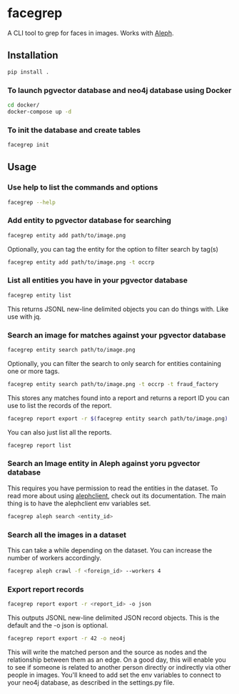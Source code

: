 # facegrep

A CLI tool to grep for faces in images. Works with [Aleph](https://github.com/alephdata/aleph).

## Installation

```sh
pip install .
```

### To launch pgvector database and neo4j database using Docker

```sh
cd docker/
docker-compose up -d
```

### To init the database and create tables

```sh
facegrep init
```

## Usage

### Use help to list the commands and options

```sh
facegrep --help
```

### Add entity to pgvector database for searching

```sh
facegrep entity add path/to/image.png
```

Optionally, you can  tag the entity for the option to filter search by tag(s)

```sh
facegrep entity add path/to/image.png -t occrp
```

### List all entities you have in your pgvector database

```sh
facegrep entity list
```

This returns JSONL new-line delimited objects you can do things with. Like use with jq.

### Search an image for matches against your pgvector database

```sh
facegrep entity search path/to/image.png
```

Optionally, you can filter the search to only search for entities containing one or more tags.

```sh
facegrep entity search path/to/image.png -t occrp -t fraud_factory
```

This stores any matches found into a report and returns a report ID you can use to list the records of the report.

```sh
facegrep report export -r $(facegrep entity search path/to/image.png)
```

You can also just list all the reports.

```sh
facegrep report list
```

### Search an Image entity in Aleph against yoru pgvector database

This requires you have permission to read the entities in the dataset. To read more about using [alephclient](https://docs.alephdata.org/developers/alephclient), check out its documentation. The main thing is to have the alephclient env variables set.

```sh
facegrep aleph search <entity_id>
````

### Search all the images in a dataset

This can take a while depending on the dataset. You can increase the number of workers accordingly.

```sh
facegrep aleph crawl -f <foreign_id> --workers 4
```

### Export report records

```sh
facegrep report export -r <report_id> -o json
```

This outputs JSONL new-line delimited JSON record objects. This is the default and the -o json is optional.

```sh
facegrep report export -r 42 -o neo4j
```

This will write the matched person and the source as nodes and the relationship between them as an edge. On a good day, this will enable you to see if someone is related to another person directly or indirectly via other people in images. You'll kneed to add set the env variables to connect to your neo4j database, as described in the settings.py file.

